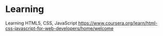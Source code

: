 # Learning
Learning HTML5, CSS, JavaScript
https://www.coursera.org/learn/html-css-javascript-for-web-developers/home/welcome
